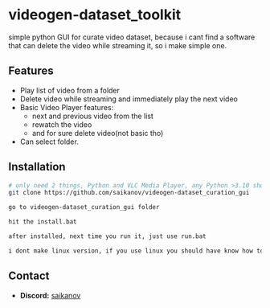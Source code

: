 # videogen-dataset_toolkit
simple python GUI for curate video dataset, because i cant find a software that can delete the video while streaming it, so i make simple one.

## Features
- Play list of video from a folder
- Delete video while streaming and immediately play the next video
- Basic Video Player features:
  - next and previous video from the list
  - rewatch the video
  - and for sure delete video(not basic tho)
- Can select folder.

## Installation
```bash
# only need 2 things, Python and VLC Media Player, any Python >3.10 should work.
git clone https://github.com/saikanov/videogen-dataset_curation_gui

go to videogen-dataset_curation_gui folder

hit the install.bat

after installed, next time you run it, just use run.bat

i dont make linux version, if you use linux you should have know how to use this gui tho.
```

## Contact
- **Discord:** [saikanov](https://discord.com/users/693444397055868948)
